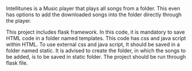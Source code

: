 Intellitunes is a Music player that plays all songs from a folder.
This even has options to add the downloaded songs into the folder directly through the player.



This project includes flask framework.
In this code, it is mandatory to save HTML code in a folder named templates.
This code has css and java script within HTML.
To use external css and java script, It should be saved in a folder named static.
It is advised to create the folder, in which the songs to be added, is to be saved in static folder.
The project should be run through flask file.
